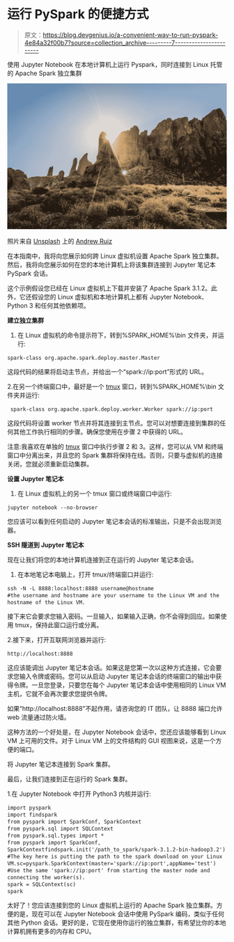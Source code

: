 # 运行 PySpark 的便捷方式

> 原文：<https://blog.devgenius.io/a-convenient-way-to-run-pyspark-4e84a32f00b7?source=collection_archive---------7----------------------->

使用 Jupyter Notebook 在本地计算机上运行 Pyspark，同时连接到 Linux 托管的 Apache Spark 独立集群

![](img/9cc85598d80d947dd94f7a5453a789dc.png)

照片来自 [Unsplash](https://unsplash.com/) 上的 [Andrew Ruiz](https://unsplash.com/@andrewruiz)

在本指南中，我将向您展示如何跨 Linux 虚拟机设置 Apache Spark 独立集群。然后，我将向您展示如何在您的本地计算机上将该集群连接到 Jupyter 笔记本 PySpark 会话。

这个示例假设您已经在 Linux 虚拟机上下载并安装了 Apache Spark 3.1.2。此外，它还假设您的 Linux 虚拟机和本地计算机上都有 Jupyter Notebook、Python 3 和任何其他依赖项。

**建立独立集群**

1.  在 Linux 虚拟机的命令提示符下，转到%SPARK_HOME%\bin 文件夹，并运行:

```
spark-class org.apache.spark.deploy.master.Master 
```

这段代码的结果将启动主节点，并给出一个“spark://ip:port”形式的 URL。

2.在另一个终端窗口中，最好是一个 [tmux](https://github.com/tmux/tmux/wiki) 窗口，转到%SPARK_HOME%\bin 文件夹并运行:

```
 spark-class org.apache.spark.deploy.worker.Worker spark://ip:port
```

这段代码将设置 worker 节点并将其连接到主节点。您可以对想要连接到集群的任何其他工作执行相同的步骤。确保您使用在步骤 2 中获得的 URL。

注意:我喜欢在单独的 [tmux](https://github.com/tmux/tmux/wiki) 窗口中执行步骤 2 和 3。这样，您可以从 VM 和终端窗口中分离出来，并且您的 Spark 集群将保持在线。否则，只要与虚拟机的连接关闭，您就必须重新启动集群。

**设置 Jupyter 笔记本**

1.  在 Linux 虚拟机上的另一个 tmux 窗口或终端窗口中运行:

```
jupyter notebook --no-browser 
```

您应该可以看到任何启动的 Jupyter 笔记本会话的标准输出，只是不会出现浏览器。

**SSH 隧道到 Jupyter 笔记本**

现在让我们将您的本地计算机连接到正在运行的 Jupyter 笔记本会话。

1.  在本地笔记本电脑上，打开 tmux/终端窗口并运行:

```
ssh -N -L 8888:localhost:8888 username@hostname
#the username and hostname are your username to the Linux VM and the hostname of the Linux VM. 
```

接下来它会要求您输入密码。一旦输入，如果输入正确，你不会得到回应。如果使用 tmux，保持此窗口运行或分离。

2.接下来，打开互联网浏览器并运行:

```
http://localhost:8888
```

这应该能调出 Jupyter 笔记本会话。如果这是您第一次以这种方式连接，它会要求您输入令牌或密码。您可以从启动 Jupyter 笔记本会话的终端窗口的输出中获得令牌。一旦您登录，只要您在每个 Jupyter 笔记本会话中使用相同的 Linux VM 主机，它就不会再次要求您提供令牌。

如果“http://localhost:8888”不起作用，请咨询您的 IT 团队，让 8888 端口允许 web 流量通过防火墙。

这种方法的一个好处是，在 Jupyter Notebook 会话中，您还应该能够看到 Linux VM 上可用的文件。对于 Linux VM 上的文件结构的 GUI 视图来说，这是一个方便的端口。

将 Jupyter 笔记本连接到 Spark 集群。

最后，让我们连接到正在运行的 Spark 集群。

1.在 Jupyter Notebook 中打开 Python3 内核并运行:

```
import pyspark
import findspark
from pyspark import SparkConf, SparkContext
from pyspark.sql import SQLContext
from pyspark.sql.types import *
from pyspark import SparkConf, SparkContextfindspark.init('/path_to_spark/spark-3.1.2-bin-hadoop3.2') 
#The key here is putting the path to the spark download on your Linux VM.sc=pyspark.SparkContext(master='spark://ip:port',appName='test')
#Use the same 'spark://ip:port' from starting the master node and connecting the worker(s). 
spark = SQLContext(sc)
spark
```

太好了！您应该连接到您的 Linux 虚拟机上运行的 Apache Spark 独立集群。方便的是，现在可以在 Jupyter Notebook 会话中使用 PySpark 编码，类似于任何其他 Python 会话。更好的是，它现在使用你运行的独立集群，有希望比你的本地计算机拥有更多的内存和 CPU。